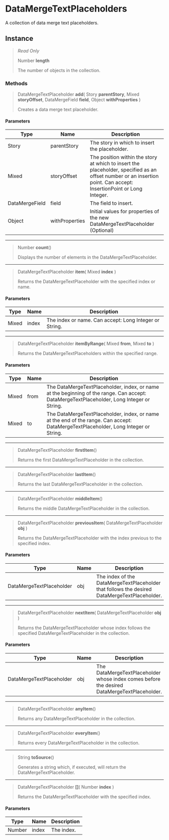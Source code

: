 # DataMergeTextPlaceholders
A collection of data merge text placeholders.

## Instance
> *Read Only* 
> 
> Number **length** 
>
> The number of objects in the collection.

### Methods
> DataMergeTextPlaceholder **add**( Story **parentStory**, Mixed **storyOffset**, DataMergeField **field**, Object **withProperties** )
> 
> Creates a data merge text placeholder.
#### Parameters
| Type | Name | Description |
|---|---|---|
| Story | parentStory | The story in which to insert the placeholder. |
| Mixed | storyOffset | The position within the story at which to insert the placeholder, specified as an offset number or an insertion point. Can accept: InsertionPoint or Long Integer. |
| DataMergeField | field | The field to insert. |
| Object | withProperties | Initial values for properties of the new DataMergeTextPlaceholder (Optional) |

*** 
> Number **count**()
> 
> Displays the number of elements in the DataMergeTextPlaceholder.
*** 
> DataMergeTextPlaceholder **item**( Mixed **index** )
> 
> Returns the DataMergeTextPlaceholder with the specified index or name.
#### Parameters
| Type | Name | Description |
|---|---|---|
| Mixed | index | The index or name. Can accept: Long Integer or String. |

*** 
> DataMergeTextPlaceholder **itemByRange**( Mixed **from**, Mixed **to** )
> 
> Returns the DataMergeTextPlaceholders within the specified range.
#### Parameters
| Type | Name | Description |
|---|---|---|
| Mixed | from | The DataMergeTextPlaceholder, index, or name at the beginning of the range. Can accept: DataMergeTextPlaceholder, Long Integer or String. |
| Mixed | to | The DataMergeTextPlaceholder, index, or name at the end of the range. Can accept: DataMergeTextPlaceholder, Long Integer or String. |

*** 
> DataMergeTextPlaceholder **firstItem**()
> 
> Returns the first DataMergeTextPlaceholder in the collection.
*** 
> DataMergeTextPlaceholder **lastItem**()
> 
> Returns the last DataMergeTextPlaceholder in the collection.
*** 
> DataMergeTextPlaceholder **middleItem**()
> 
> Returns the middle DataMergeTextPlaceholder in the collection.
*** 
> DataMergeTextPlaceholder **previousItem**( DataMergeTextPlaceholder **obj** )
> 
> Returns the DataMergeTextPlaceholder with the index previous to the specified index.
#### Parameters
| Type | Name | Description |
|---|---|---|
| DataMergeTextPlaceholder | obj | The index of the DataMergeTextPlaceholder that follows the desired DataMergeTextPlaceholder. |

*** 
> DataMergeTextPlaceholder **nextItem**( DataMergeTextPlaceholder **obj** )
> 
> Returns the DataMergeTextPlaceholder whose index follows the specified DataMergeTextPlaceholder in the collection.
#### Parameters
| Type | Name | Description |
|---|---|---|
| DataMergeTextPlaceholder | obj | The DataMergeTextPlaceholder whose index comes before the desired DataMergeTextPlaceholder. |

*** 
> DataMergeTextPlaceholder **anyItem**()
> 
> Returns any DataMergeTextPlaceholder in the collection.
*** 
> DataMergeTextPlaceholder **everyItem**()
> 
> Returns every DataMergeTextPlaceholder in the collection.
*** 
> String **toSource**()
> 
> Generates a string which, if executed, will return the DataMergeTextPlaceholder.
*** 
> DataMergeTextPlaceholder **[]**( Number **index** )
> 
> Returns the DataMergeTextPlaceholder with the specified index.
#### Parameters
| Type | Name | Description |
|---|---|---|
| Number | index | The index. |


